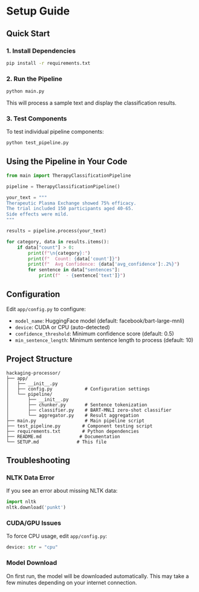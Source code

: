 # Setup Guide

## Quick Start

### 1. Install Dependencies

```bash
pip install -r requirements.txt
```

### 2. Run the Pipeline

```bash
python main.py
```

This will process a sample text and display the classification results.

### 3. Test Components

To test individual pipeline components:

```bash
python test_pipeline.py
```

## Using the Pipeline in Your Code

```python
from main import TherapyClassificationPipeline

pipeline = TherapyClassificationPipeline()

your_text = """
Therapeutic Plasma Exchange showed 75% efficacy.
The trial included 150 participants aged 40-65.
Side effects were mild.
"""

results = pipeline.process(your_text)

for category, data in results.items():
    if data["count"] > 0:
        print(f"\n{category}:")
        print(f"  Count: {data['count']}")
        print(f"  Avg Confidence: {data['avg_confidence']:.2%}")
        for sentence in data["sentences"]:
            print(f"  - {sentence['text']}")
```

## Configuration

Edit `app/config.py` to configure:

- `model_name`: HuggingFace model (default: facebook/bart-large-mnli)
- `device`: CUDA or CPU (auto-detected)
- `confidence_threshold`: Minimum confidence score (default: 0.5)
- `min_sentence_length`: Minimum sentence length to process (default: 10)

## Project Structure

```
hackaging-processor/
├── app/
│   ├── __init__.py
│   ├── config.py            # Configuration settings
│   └── pipeline/
│       ├── __init__.py
│       ├── chunker.py       # Sentence tokenization
│       ├── classifier.py    # BART-MNLI zero-shot classifier
│       └── aggregator.py    # Result aggregation
├── main.py                  # Main pipeline script
├── test_pipeline.py        # Component testing script
├── requirements.txt        # Python dependencies
├── README.md              # Documentation
└── SETUP.md              # This file
```

## Troubleshooting

### NLTK Data Error

If you see an error about missing NLTK data:

```python
import nltk
nltk.download('punkt')
```

### CUDA/GPU Issues

To force CPU usage, edit `app/config.py`:

```python
device: str = "cpu"
```

### Model Download

On first run, the model will be downloaded automatically. This may take a few minutes depending on your internet connection.

